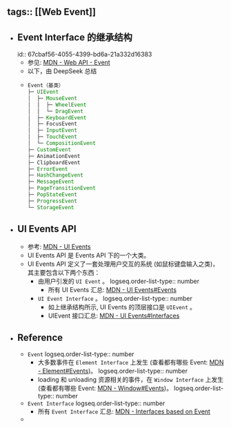tags:: [[Web Event]]
---

- ## Event Interface 的继承结构
  id:: 67cbaf56-4055-4399-bd6a-21a332d16383
	- 参见: [MDN - Web API - Event](https://developer.mozilla.org/en-US/docs/Web/API/Event#interfaces_based_on_event)
	- 以下，由 DeepSeek 总结
	- ``` js
	  Event（基类）
	  ├─ UIEvent
	  │  ├─ MouseEvent
	  │  │  ├─ WheelEvent
	  │  │  └─ DragEvent
	  │  ├─ KeyboardEvent
	  │  ├─ FocusEvent
	  │  ├─ InputEvent
	  │  ├─ TouchEvent
	  │  └─ CompositionEvent
	  ├─ CustomEvent
	  ├─ AnimationEvent
	  ├─ ClipboardEvent
	  ├─ ErrorEvent
	  ├─ HashChangeEvent
	  ├─ MessageEvent
	  ├─ PageTransitionEvent
	  ├─ PopStateEvent
	  ├─ ProgressEvent
	  └─ StorageEvent
	  ```
- ## UI Events API
	- 参考: [MDN - UI Events](https://developer.mozilla.org/en-US/docs/Web/API/UI_Events)
	- UI Events API 是 Events  API 下的一个大类。
	- UI Events API 定义了一套处理用户交互的系统 (如鼠标键盘输入之类)，其主要包含以下两个东西：
		- 由用户引发的 `UI Event` 。
		  logseq.order-list-type:: number
			- 所有 UI Events 汇总: [MDN - UI Events#Events](https://developer.mozilla.org/en-US/docs/Web/API/UI_Events#events)
		- `UI Event Interface` 。
		  logseq.order-list-type:: number
			- 如上继承结构所示, UI Events 的顶层接口是 `UIEvent` 。
			- UIEvent 接口汇总: [MDN - UI Events#Interfaces](https://developer.mozilla.org/en-US/docs/Web/API/UI_Events#interfaces)
- ## Reference
	- `Event`
	  logseq.order-list-type:: number
		- 大多数事件在 `Element Interface` 上发生 (查看都有哪些 Event: [MDN - Element#Events](https://developer.mozilla.org/en-US/docs/Web/API/Element#events))。
		  logseq.order-list-type:: number
		- loading 和 unloading 资源相关的事件，在 `Window Interface` 上发生 (查看都有哪些 Event: [MDN - Window#Events](https://developer.mozilla.org/en-US/docs/Web/API/Window#events))。
		  logseq.order-list-type:: number
	- `Event Interface`
	  logseq.order-list-type:: number
		- 所有 `Event Interface` 汇总: [MDN - Interfaces based on Event](https://developer.mozilla.org/en-US/docs/Web/API/Event#interfaces_based_on_event)
	-